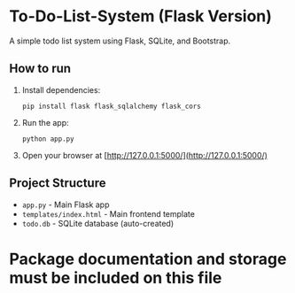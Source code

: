 # To-Do-List-System (Flask Version)
A simple todo list system using Flask, SQLite, and Bootstrap.

## How to run

1. Install dependencies:
   ```
   pip install flask flask_sqlalchemy flask_cors
   ```

2. Run the app:
   ```
   python app.py
   ```

3. Open your browser at [http://127.0.0.1:5000/](http://127.0.0.1:5000/)

## Project Structure

- `app.py` - Main Flask app
- `templates/index.html` - Main frontend template
- `todo.db` - SQLite database (auto-created)

# Package documentation and storage must be included on this file